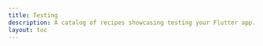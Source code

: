 ```yaml
---
title: Testing
description: A catalog of recipes showcasing testing your Flutter app.
layout: toc
---
```

